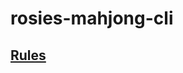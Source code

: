 # rosies-mahjong-cli

## [Rules](https://github.com/CMaccapo/rosies-mahjong-cli/blob/main/RULES.md)
